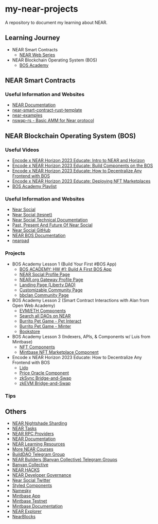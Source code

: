 # my-near-projects
A repository to document my learning about NEAR.

## Learning Journey
- NEAR Smart Contracts
  - [NEAR Web Series](https://www.youtube.com/playlist?list=PL0cPWYDSqQ29yI57TUbKwqU8KbYv4MEX5) 
- NEAR Blockchain Operating System (BOS)
  - [BOS Academy](https://near.social/#/mob.near/widget/MyPage?accountId=academy.near)

## NEAR Smart Contracts

### Useful Information and Websites
- [NEAR Documentation](https://docs.near.org/)
- [near-smart-contract-rust-template](https://github.com/NEARFoundation/near-smart-contract-rust-template)
- [near-examples](https://github.com/near-examples)
- [nswap-rs - Basic AMM for Near protocol](https://github.com/ahmedali8/nswap-rs)

## NEAR Blockchain Operating System (BOS)

### Useful Videos
- [Encode x NEAR Horizon 2023 Educate: Intro to NEAR and Horizon](https://www.youtube.com/watch?v=4pHPI7dTL3I)
- [Encode x NEAR Horizon 2023 Educate: Build Components on the BOS](https://www.youtube.com/watch?v=WIfBXoim3Ps)
- [Encode x NEAR Horizon 2023 Educate: How to Decentralize Any Frontend with BOS](https://www.youtube.com/watch?v=3fQf4eaLXhU)
- [Encode x NEAR Horizon 2023 Educate: Deploying NFT Marketplaces](https://www.youtube.com/watch?v=12L4oDC404M)
- [BOS Academy Playlist](https://www.youtube.com/playlist?list=PLfhNHA8XzVu6wLicDkkv4hp-TXCMv6MHo)

### Useful Information and Websites
- [Near Social](https://near.social/#/)
- [Near Social (tesnet)](https://test.near.social/#/)
- [Near Social Technical Documentation](https://thewiki.near.page/near.social_docs)
- [Past, Present And Future Of Near Social](https://thewiki.near.page/PastPresentAndFutureOfNearSocial)
- [Near Social GitHub](https://github.com/NearSocial)
- [NEAR BOS Documentation](https://docs.near.org/bos/)
- [nearpad](https://nearpad.dev/)

### Projects
- BOS Academy Lesson 1 (Build Your First #BOS App)
  - [BOS ACADEMY: HW #1: Build A First BOS App](https://near.social/#/devgovgigs.near/widget/gigs-board.pages.Post?id=731)
  - [NEAR Social Profile Page](https://near.social/#/mob.near/widget/WidgetSource?src=mob.near/widget/ProfilePage)
  - [NEAR.org Gateway Profile Page](https://near.org/near/widget/ComponentDetailsPage?src=near/widget/ProfilePage)
  - [Landing Page (Liberty DAO)](https://near.org/nycdao.near/widget/nyc.dao)
  - [Customizable Community Page](https://near.org/devs.near/widget/dev.main)
  - [bbclan Community Page](https://near.social/#/gordonjun.near/widget/bbclan.dao)
- BOS Academy Lesson 2 (Smart Contract Interactions with Alan from Open Web Academy)
  - [EVM/ETH Components](https://nearpad.dev/hackerhouse.near/widget/EVMComponents)
  - [Search all DAOs on NEAR](https://near.org/ndcplug.near/widget/AllDAOs)
  - [Burrito Pet Game - Pet Interact](https://near.social/#/yairnava.near/widget/Burrito-Virtual-Pet-Interact)
  - [Burrito Pet Game - Minter](https://near.social/#/yairnava.near/widget/Burrito-Virtual-Pet-Mint)
  - [Bookstore](https://near.org/alantests.near/widget/BookStore)
- BOS Academy Lesson 3 (Indexers, APIs, & Components w/ Luis from Mintbase)
  - [NFT Components](https://near.org/hackerhouse.near/widget/NFTWidgets)
  - [Mintbase NFT Marketplace Component](https://near.org/mintbase.near/widget/nft-marketplace)
- Encode x NEAR Horizon 2023 Educate: How to Decentralize Any Frontend with BOS
  - [Lido](https://nearpad.dev/near/widget/ComponentDetailsPage?src=zavodil.near/widget/Lido)
  - [Price Oracle Component](https://near.social/#/mob.near/widget/WidgetSource?src=wecare.near/widget/PriceOracle.NearPrices)
  - [zkSync Bridge-and-Swap](https://near.social/#/mob.near/widget/WidgetSource?src=wecare.near/widget/zksync)
  - [zkEVM Bridge-and-Swap](https://near.social/#/mob.near/widget/WidgetSource?src=wecare.near/widget/zkevm)

### Tips

## Others
- [NEAR Nightshade Sharding](https://near.org/papers/nightshade/)
- [NEAR Tasks](https://satori.art/neartasks)
- [NEAR RPC Providers](https://docs.near.org/api/rpc/providers)
- [NEAR Documentation](https://docs.near.org/develop/welcome)
- [NEAR Learning Resources](https://wiki.near.org/support/learning/)
- [More NEAR Courses](https://pages.near.org/learn/learn-more/)
- [BuildDAO Telegram Group](https://t.me/+bQmGfDqcAT9iYTcx)
- [NEAR Builders (Banyan Collective) Telegram Groups](https://www.nearbuilders.com/)
- [Banyan Collective](https://www.banyan.gg/)
- [NEAR HACKS](https://www.nearhacks.com/)
- [NEAR Developer Governance](https://www.neardevgov.org/)
- [Near Social Twitter](https://twitter.com/NearSocial_)
- [Styled Components](https://styled-components.com/)
- [Namesky](https://namesky.app/)
- [Mintbase App](https://www.mintbase.xyz/)
- [Mintbase Testnet](https://testnet.mintbase.xyz/)
- [Mintbase Documentation](https://docs.mintbase.xyz/)
- [NEAR Explorer](https://explorer.near.org/)
- [NearBlocks](https://nearblocks.io/)
